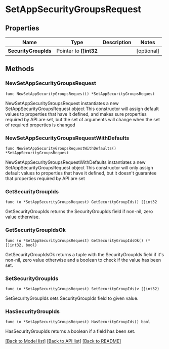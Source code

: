 # SetAppSecurityGroupsRequest

## Properties

Name | Type | Description | Notes
------------ | ------------- | ------------- | -------------
**SecurityGroupIds** | Pointer to **[]int32** |  | [optional] 

## Methods

### NewSetAppSecurityGroupsRequest

`func NewSetAppSecurityGroupsRequest() *SetAppSecurityGroupsRequest`

NewSetAppSecurityGroupsRequest instantiates a new SetAppSecurityGroupsRequest object
This constructor will assign default values to properties that have it defined,
and makes sure properties required by API are set, but the set of arguments
will change when the set of required properties is changed

### NewSetAppSecurityGroupsRequestWithDefaults

`func NewSetAppSecurityGroupsRequestWithDefaults() *SetAppSecurityGroupsRequest`

NewSetAppSecurityGroupsRequestWithDefaults instantiates a new SetAppSecurityGroupsRequest object
This constructor will only assign default values to properties that have it defined,
but it doesn't guarantee that properties required by API are set

### GetSecurityGroupIds

`func (o *SetAppSecurityGroupsRequest) GetSecurityGroupIds() []int32`

GetSecurityGroupIds returns the SecurityGroupIds field if non-nil, zero value otherwise.

### GetSecurityGroupIdsOk

`func (o *SetAppSecurityGroupsRequest) GetSecurityGroupIdsOk() (*[]int32, bool)`

GetSecurityGroupIdsOk returns a tuple with the SecurityGroupIds field if it's non-nil, zero value otherwise
and a boolean to check if the value has been set.

### SetSecurityGroupIds

`func (o *SetAppSecurityGroupsRequest) SetSecurityGroupIds(v []int32)`

SetSecurityGroupIds sets SecurityGroupIds field to given value.

### HasSecurityGroupIds

`func (o *SetAppSecurityGroupsRequest) HasSecurityGroupIds() bool`

HasSecurityGroupIds returns a boolean if a field has been set.


[[Back to Model list]](../README.md#documentation-for-models) [[Back to API list]](../README.md#documentation-for-api-endpoints) [[Back to README]](../README.md)


